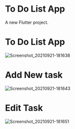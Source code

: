 # To Do List App

A new Flutter project.

# To Do List App

![Screenshot_20210921-181638](https://user-images.githubusercontent.com/80406227/134220992-87eae699-04a9-46c4-9a0e-6ae145e6a813.jpg)

# Add New task

![Screenshot_20210921-181643](https://user-images.githubusercontent.com/80406227/134221097-f56a6517-52a6-4bef-92dd-e94db6e89f2c.jpg)


# Edit Task

![Screenshot_20210921-181651](https://user-images.githubusercontent.com/80406227/134221210-6a2cee6e-df13-428b-953e-b71f96045d9d.jpg)
